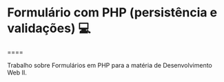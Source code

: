 # Formulário com PHP (persistência e validações) 💻
====

Trabalho sobre Formulários em PHP para a matéria de Desenvolvimento Web II.
